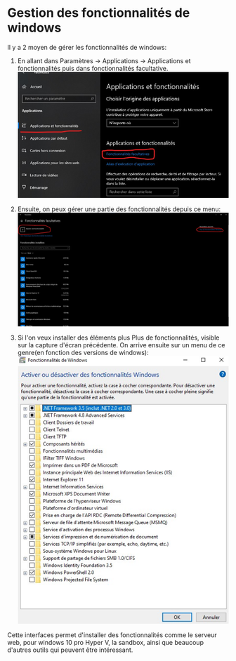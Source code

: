 # Gestion des fonctionnalités de windows

Il y a 2 moyen de gérer les fonctionnalités de windows:

1. En allant dans Paramètres -> Applications -> Applications et fonctionnalités puis dans fonctionnalités facultative.
![](images/fonctionnalites/1.parametres.jpg)

2. Ensuite, on peux gérer une partie des fonctionnalités depuis ce menu:
![](images/fonctionnalites/2.choix.jpg)

3. Si l'on veux installer des éléments plus Plus de fonctionnalités, visible sur la capture d'écran précédente. On arrive ensuite sur un menu de ce genre(en fonction des versions de windows):
![](images/fonctionnalites/3.fonctionnalites.jpg)

Cette interfaces permet d'installer des fonctionnalités comme le serveur web, pour windows 10 pro Hyper V, la sandbox, ainsi que beaucoup d'autres outils qui peuvent être intéressant.
